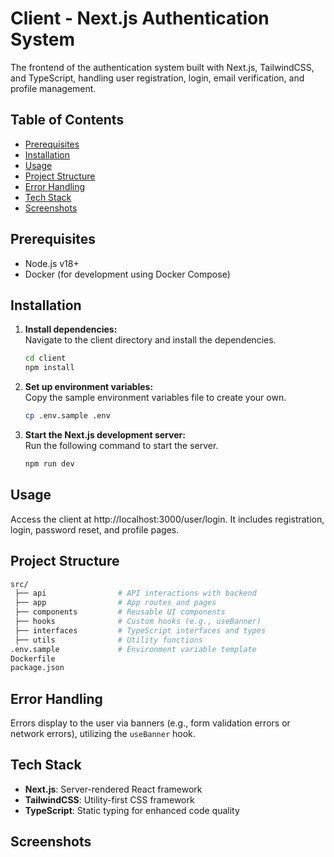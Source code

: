 
# Client - Next.js Authentication System

The frontend of the authentication system built with Next.js, TailwindCSS, and TypeScript, handling user registration, login, email verification, and profile management.


## Table of Contents

- [Prerequisites](#prerequisites)
- [Installation](#installation)
- [Usage](#usage)
- [Project Structure](#project-structure)
- [Error Handling](#error-handling)
- [Tech Stack](#tech-stack)
- [Screenshots](#screenshots)
## Prerequisites

- Node.js v18+
- Docker (for development using Docker Compose)
## Installation

1. **Install dependencies:**  
   Navigate to the client directory and install the dependencies.  
    ```bash
    cd client
    npm install
    ```

2. **Set up environment variables:**  
   Copy the sample environment variables file to create your own.  
    ```bash
    cp .env.sample .env
    ```

3. **Start the Next.js development server:**  
   Run the following command to start the server.  
    ```bash
    npm run dev
    ```

## Usage

Access the client at http://localhost:3000/user/login. It includes registration, login, password reset, and profile pages.

## Project Structure

```bash
src/  
 ├── api                # API interactions with backend  
 ├── app                # App routes and pages  
 ├── components         # Reusable UI components  
 ├── hooks              # Custom hooks (e.g., useBanner)  
 ├── interfaces         # TypeScript interfaces and types  
 ├── utils              # Utility functions  
.env.sample             # Environment variable template  
Dockerfile  
package.json  
```
## Error Handling

Errors display to the user via banners (e.g., form validation errors or network errors), utilizing the `useBanner` hook.

## Tech Stack

- **Next.js**: Server-rendered React framework
- **TailwindCSS**: Utility-first CSS framework
- **TypeScript**: Static typing for enhanced code quality


## Screenshots

